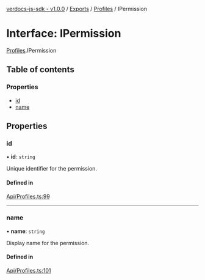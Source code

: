 [verdocs-js-sdk - v1.0.0](../README.md) / [Exports](../modules.md) / [Profiles](../modules/Profiles.md) / IPermission

# Interface: IPermission

[Profiles](../modules/Profiles.md).IPermission

## Table of contents

### Properties

- [id](Profiles.IPermission.md#id)
- [name](Profiles.IPermission.md#name)

## Properties

### id

• **id**: `string`

Unique identifier for the permission.

#### Defined in

[Api/Profiles.ts:99](https://github.com/Verdocs/js-sdk/blob/458266e/src/Api/Profiles.ts#L99)

___

### name

• **name**: `string`

Display name for the permission.

#### Defined in

[Api/Profiles.ts:101](https://github.com/Verdocs/js-sdk/blob/458266e/src/Api/Profiles.ts#L101)
